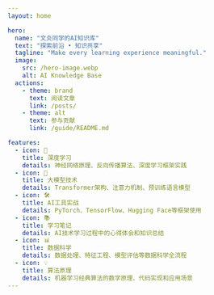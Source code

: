 ```yaml
---
layout: home

hero:
  name: "文炎同学的AI知识库"
  text: "探索前沿 • 知识共享"
  tagline: "Make every learning experience meaningful."
  image:
    src: /hero-image.webp
    alt: AI Knowledge Base
  actions:
    - theme: brand
      text: 阅读文章
      link: /posts/
    - theme: alt
      text: 参与贡献
      link: /guide/README.md

features:
  - icon: 🧠
    title: 深度学习
    details: 神经网络原理、反向传播算法、深度学习框架实践
  - icon: 🤖
    title: 大模型技术
    details: Transformer架构、注意力机制、预训练语言模型
  - icon: 🛠️
    title: AI工具实战
    details: PyTorch、TensorFlow、Hugging Face等框架使用
  - icon: 📚
    title: 学习笔记
    details: AI技术学习过程中的心得体会和知识总结
  - icon: 📊
    title: 数据科学
    details: 数据处理、特征工程、模型评估等数据科学全流程
  - icon: 💡
    title: 算法原理
    details: 机器学习经典算法的数学原理、代码实现和应用场景
---
```


<script setup>
import { onMounted } from 'vue'

onMounted(() => {
  // 图片加载优化
  const heroImage = document.querySelector('.VPHero .VPImage')
  if (heroImage) {
    // 添加加载状态
    heroImage.style.opacity = '0'
    
    // 图片加载完成后显示
    heroImage.onload = () => {
      heroImage.style.opacity = '1'
    }
    
    // 如果图片已经加载完成
    if (heroImage.complete) {
      heroImage.style.opacity = '1'
    }
  }
  
  // 添加更多装饰元素
  const imageContainer = document.querySelector('.VPHero .image-container')
  if (imageContainer) {
    const decorations = [
      { emoji: '💫', top: '10%', right: '10%', size: '14px', color: '#bd34fe' },
      { emoji: '🌟', bottom: '10%', right: '10%', size: '12px', color: '#41d1ff' },
      { emoji: '🔮', top: '60%', left: '5%', size: '16px', color: '#bd34fe' },
      { emoji: '💎', bottom: '60%', right: '5%', size: '10px', color: '#41d1ff' }
    ]
    
    decorations.forEach(item => {
      const element = document.createElement('div')
      element.textContent = item.emoji
      element.style.cssText = `
        position: absolute;
        ${item.top ? `top: ${item.top};` : ''}
        ${item.bottom ? `bottom: ${item.bottom};` : ''}
        ${item.left ? `left: ${item.left};` : ''}
        ${item.right ? `right: ${item.right};` : ''}
        font-size: ${item.size};
        color: ${item.color};
        z-index: 10;
        pointer-events: none;
      `
      imageContainer.appendChild(element)
    })
  }
})
</script>

